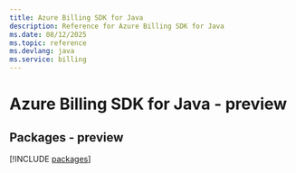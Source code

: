 ```yaml
---
title: Azure Billing SDK for Java
description: Reference for Azure Billing SDK for Java
ms.date: 08/12/2025
ms.topic: reference
ms.devlang: java
ms.service: billing
---
```

# Azure Billing SDK for Java - preview
## Packages - preview
[!INCLUDE [packages](billing-index.md)]